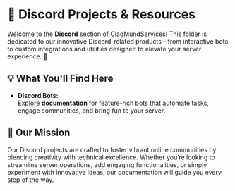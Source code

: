 # 💬 Discord Projects & Resources

Welcome to the **Discord** section of ClagMundServices! This folder is dedicated to our innovative Discord-related products—from interactive bots to custom integrations and utilities designed to elevate your server experience. 🚀

## 💡 What You'll Find Here

- **Discord Bots:**  
  Explore **documentation** for feature-rich bots that automate tasks, engage communities, and bring fun to your server.

## 🎨 Our Mission

Our Discord projects are crafted to foster vibrant online communities by blending creativity with technical excellence. Whether you’re looking to streamline server operations, add engaging functionalities, or simply experiment with innovative ideas, our documentation will guide you every step of the way.



